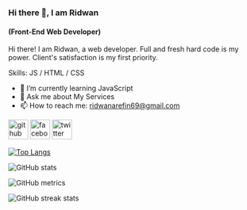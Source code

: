 

### Hi there 👋, I am Ridwan
#### (Front-End Web Developer)


Hi there! I am Ridwan, a web developer. Full and fresh hard code is my power. Client's satisfaction is my first priority.

Skills: JS / HTML / CSS

- 🌱 I’m currently learning JavaScript 
- 💬 Ask me about My Services 
- 📫 How to reach me: ridwanarefin69@gmail.com 


[<img src='https://cdn.jsdelivr.net/npm/simple-icons@3.0.1/icons/github.svg' alt='github' height='40'>](https://github.com/ridwanarefin)  [<img src='https://cdn.jsdelivr.net/npm/simple-icons@3.0.1/icons/facebook.svg' alt='facebook' height='40'>](https://www.facebook.com/https://www.facebook.com/ridwan.arefin.5)  [<img src='https://cdn.jsdelivr.net/npm/simple-icons@3.0.1/icons/twitter.svg' alt='twitter' height='40'>](https://twitter.com/https://twitter.com/ridwanarefin69)  

[![Top Langs](https://github-readme-stats.vercel.app/api/top-langs/?username=ridwanarefin)](https://github.com/anuraghazra/github-readme-stats)

![GitHub stats](https://github-readme-stats.vercel.app/api?username=ridwanarefin&show_icons=true)  

![GitHub metrics](https://metrics.lecoq.io/ridwanarefin)  

![GitHub streak stats](https://streak-stats.demolab.com/?user=ridwanarefin)  




